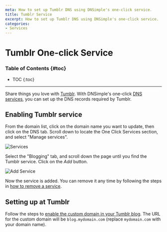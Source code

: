 ```yaml
---
meta: How to set up Tumblr DNS using DNSimple's one-click service.
title: Tumblr Service
excerpt: How to set up Tumblr DNS using DNSimple's one-click service.
categories:
- Services
---
```


# Tumblr One-click Service

### Table of Contents {#toc}

* TOC
{:toc}

---

Share things you love with [Tumblr](https://www.tumblr.com/). With DNSimple's one-click [DNS services](/categories/services/), you can set up the DNS records required by Tumblr.


## Enabling Tumblr service

From the domain list, click on the domain name you want to update, then click on the DNS tab. Scroll down to locate the One Click Services section, and select "Manage services".

![Services](/files/services-dns-page-add.png)

Select the "Blogging" tab, and scroll down the page until you find the Tumblr service. Click on the *Add* button.

![Add Service](/files/services-tumblr.png)

Now the service is added. You can remove it any time by following the steps in [how to remove a service](/articles/services/#removing-services).


## Setting up at Tumblr

Follow the steps to [enable the custom domain in your Tumblr blog](https://tumblr.zendesk.com/hc/en-us/articles/231256548-Custom-domains). The URL for the custom domain will be `blog.mydomain.com` (replace `mydomain.com` with your domain name).
